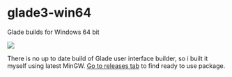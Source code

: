 # glade3-win64
Glade builds for Windows 64 bit

<img src="https://i.imgur.com/zpqpXPe.png" align=center>

There is no up to date build of Glade user interface builder, so i built it myself using latest MinGW. [Go to releases tab](/duxet/glade3-win64/releases) to find ready to use package.
